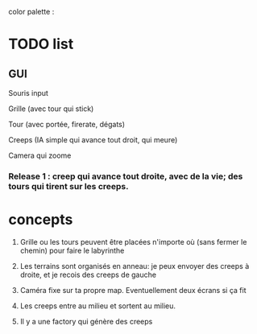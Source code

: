 color palette : [](http://www.color-hex.com/color-palette/861)

# TODO list

## GUI

Souris input

Grille (avec tour qui stick)

Tour (avec portée, firerate, dégats)

Creeps (IA simple qui avance tout droit, qui meure)

Camera qui zoome

### Release 1 : creep qui avance tout droite, avec de la vie; des tours qui tirent sur les creeps.




# concepts

1. Grille ou les tours peuvent être placées n'importe où (sans fermer le chemin) pour faire le labyrinthe

2. Les terrains sont organisés en anneau: je peux envoyer des creeps à droite, et je recois des creeps de gauche

3. Caméra fixe sur ta propre map. Eventuellement deux écrans si ça fit

4. Les creeps entre au milieu et sortent au milieu.

5. Il y a une factory qui génère des creeps 
